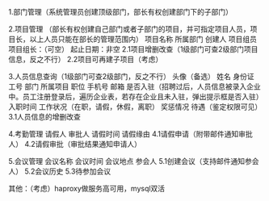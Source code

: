 1.部门管理（系统管理员创建顶级部门，部长有权创建部门下的子部门）

2.项目管理 （部长有权创建自己部门或者子部门的项目，并可指定项目人员，项目长，以上人员只能在部长的管理范围内）
   项目名称
   所属部门
   创建人
   项目组员
   项目组长：（可空）
   起止日期：非空
   2.1项目增删改查（1级部门可查2级部门项目信息，反之不行）
   2.2项目可再建子项目（考虑） 
   
3.人员信息查询（1级部门可查2级部门，反之不行）
	头像（备选）
	姓名
	身份证
	工号
	部门
	所属项目
	职位
	手机号
	邮箱
	是否入驻（招聘过后，人员信息被录入企业中。员工注册登录后，遍历企业表，若存在企业且未入驻，弹出提示框是否入驻）
	入职时间
	工作状况（在职，请假，休假，离职）
	奖惩情况
	待遇（鉴定权限可见）
	3.1人员信息的增删改查

4.考勤管理
	请假人
	审批人
	请假时间
	请假缘由
	4.1请假申请（附带邮件通知审批人）
	4.2请假审批（审批结果通知申请人）
	
5.会议管理
	会议名称
	会议时间
	会议地点
	参会人
	5.1创建会议（支持邮件通知参会人）
	5.2会议历史
	5.3待参加会议
	
其他：（考虑）haproxy做服务高可用，mysql双活